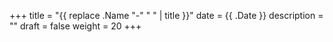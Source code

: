 +++
title = "{{ replace .Name "-" " " | title }}"
date = {{ .Date }}
description = ""
draft = false
weight = 20
+++
